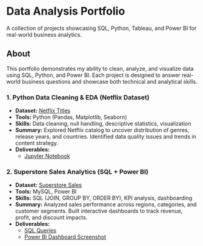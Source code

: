 
# Data Analysis Portfolio
A collection of projects showcasing SQL, Python, Tableau, and Power BI for real-world business analytics.

## About
This portfolio demonstrates my ability to clean, analyze, and visualize data using SQL, Python, and Power BI.
Each project is designed to answer real-world business questions and showcase both technical and analytical skills.

### 1. Python Data Cleaning & EDA (Netflix Dataset)
- **Dataset:** [Netflix Titles](https://www.kaggle.com/shivamb/netflix-shows)
- **Tools:** Python (Pandas, Matplotlib, Seaborn)
- **Skills:** Data cleaning, null handling, descriptive statistics, visualization
- **Summary:** Explored Netflix catalog to uncover distribution of genres, release years, and countries. Identified data quality issues and trends in content strategy.
- **Deliverables:**  
  - [Jupyter Notebook](project1-netflix-eda/notebook/netflix_eda.ipynb)  
  
 
### 2. Superstore Sales Analytics (SQL + Power BI)
- **Dataset:** [Superstore Sales](https://www.kaggle.com/datasets/vivek468/superstore-dataset-final)
- **Tools:** MySQL, Power BI
- **Skills:** SQL (JOIN, GROUP BY, ORDER BY), KPI analysis, dashboarding
- **Summary:** Analyzed sales performance across regions, categories, and customer segments. Built interactive dashboards to track revenue, profit, and discount impacts.
- **Deliverables:**  
  - [SQL Queries](project2-SQL-Superstore_Data_Analysis/Superstore_Data_Load_and_Analysis.sql)  
  - [Power BI Dashboard Screenshot](<img width="1161" height="653" alt="image" src="https://github.com/user-attachments/assets/070c6a1c-443c-4f42-bc9a-85df7e4f37ce" />)  
